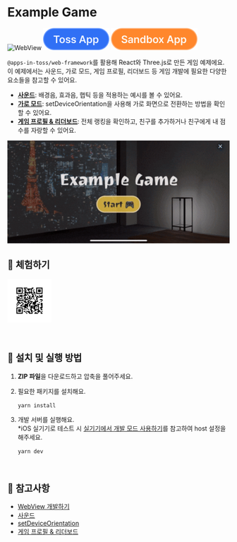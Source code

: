 # Example Game

![WebView](../assets/tags/tag-webview.svg.svg)
![Toss App](../assets/tags/tag-toss-app.svg)
![Sandbox App](../assets/tags/tag-sandbox-app.svg)

`@apps-in-toss/web-framework`를 활용해 React와 Three.js로 만든 게임 예제에요.  
이 예제에서는 사운드, 가로 모드, 게임 프로필, 리더보드 등 게임 개발에 필요한 다양한 요소들을 참고할 수 있어요.

- [**사운드**](https://developers-apps-in-toss.toss.im/checklist/app-game.html#_3-사운드): 배경음, 효과음, 햅틱 등을 적용하는 예시를 볼 수 있어요.
- [**가로 모드**](https://developers-apps-in-toss.toss.im/bedrock/reference/framework/%ED%99%94%EB%A9%B4%20%EC%A0%9C%EC%96%B4/setDeviceOrientation.html#setdeviceorientation): setDeviceOrientation을 사용해 가로 화면으로 전환하는 방법을 확인할 수 있어요.
- [**게임 프로필 & 리더보드**](https://developers-apps-in-toss.toss.im/development/leaderboard.html): 전체 랭킹을 확인하고, 친구를 추가하거나 친구에게 내 점수를 자랑할 수 있어요.

<img src="../assets/examples/with-game-example-video.gif" alt="example gif" width="700px" />

<br />

## 📲 체험하기

<img src="../assets/qr-codes/with-game-qr-code.svg" ait="qr code" width="100px" />&nbsp;

<br />

## 🚀 설치 및 실행 방법

1. **ZIP 파일**을 다운로드하고 압축을 풀어주세요.

2. 필요한 패키지를 설치해요.

   ```
   yarn install
   ```

3. 개발 서버를 실행해요.  
   \*iOS 실기기로 테스트 시 [실기기에서 개발 모드 사용하기](https://developers-apps-in-toss.toss.im/tutorials/webview.html#%E1%84%89%E1%85%B5%E1%86%AF%E1%84%80%E1%85%B5%E1%84%80%E1%85%B5%E1%84%8B%E1%85%A6%E1%84%89%E1%85%A5-%E1%84%80%E1%85%A2%E1%84%87%E1%85%A1%E1%86%AF-%E1%84%86%E1%85%A9%E1%84%83%E1%85%B3-%E1%84%89%E1%85%A1%E1%84%8B%E1%85%AD%E1%86%BC%E1%84%92%E1%85%A1%E1%84%80%E1%85%B5)를 참고하여 host 설정을 해주세요.
   ```
   yarn dev
   ```

<br />

## 📌 참고사항

- [WebView 개발하기](https://developers-apps-in-toss.toss.im/tutorials/webview.html)
- [사운드](https://developers-apps-in-toss.toss.im/checklist/app-game.html#_3-사운드)
- [setDeviceOrientation](https://developers-apps-in-toss.toss.im/bedrock/reference/framework/%ED%99%94%EB%A9%B4%20%EC%A0%9C%EC%96%B4/setDeviceOrientation.html#setdeviceorientation)
- [게임 프로필 & 리더보드](https://developers-apps-in-toss.toss.im/development/leaderboard.html)
